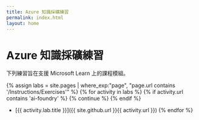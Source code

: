 ```yaml
---
title: Azure 知識採礦練習
permalink: index.html
layout: home
---
```


# Azure 知識採礦練習

下列練習旨在支援 Microsoft Learn 上的課程模組。

{% assign labs = site.pages | where_exp:"page", "page.url contains '/Instructions/Exercises'" %} {% for activity in labs %} {% if activity.url contains 'ai-foundry' %} {% continue %} {% endif %}
- [{{ activity.lab.title }}]({{ site.github.url }}{{ activity.url }}) {% endfor %}
